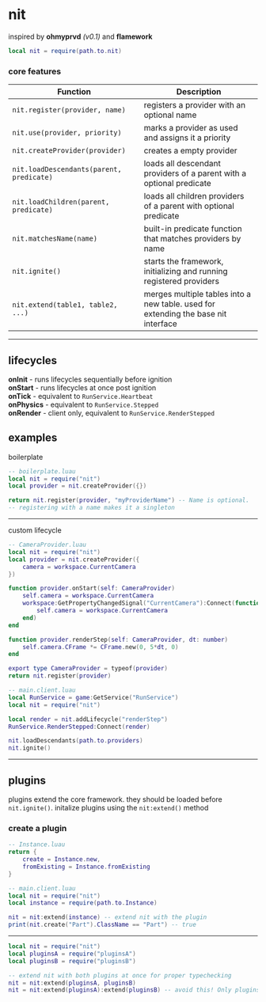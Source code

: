 # nit
inspired by **ohmyprvd** *(v0.1)* and **flamework**

```lua
local nit = require(path.to.nit)
```

### core features

| Function                                 | Description                                                                         |
| ---------------------------------------- | ------------------------------------------------------------------------------------|
| `nit.register(provider, name)`           | registers a provider with an optional name                                          |
| `nit.use(provider, priority)`            | marks a provider as used and assigns it a priority                                  |
| `nit.createProvider(provider)`           | creates a empty provider                                                            |
| `nit.loadDescendants(parent, predicate)` | loads all descendant providers of a parent with a optional predicate                |
| `nit.loadChildren(parent, predicate)`    | loads all children providers of a parent with optional predicate                    |
| `nit.matchesName(name)`                  | built-in predicate function that matches providers by name                          |
| `nit.ignite()`                           | starts the framework, initializing and running registered providers                 |
| `nit.extend(table1, table2, ...)`        | merges multiple tables into a new table. used for extending the base nit interface  |

---

## lifecycles
**onInit** - runs lifecycles sequentially before ignition  
**onStart** - runs lifecycles at once post ignition  
**onTick** - equivalent to `RunService.Heartbeat`  
**onPhysics** - equivalent to `RunService.Stepped`  
**onRender** - client only, equivalent to `RunService.RenderStepped`  

## examples

boilerplate
```lua
-- boilerplate.luau
local nit = require("nit")
local provider = nit.createProvider({})

return nit.register(provider, "myProviderName") -- Name is optional.
-- registering with a name makes it a singleton
```

---

custom lifecycle
```lua
-- CameraProvider.luau
local nit = require("nit")
local provider = nit.createProvider({
	camera = workspace.CurrentCamera
})

function provider.onStart(self: CameraProvider)
	self.camera = workspace.CurrentCamera
	workspace:GetPropertyChangedSignal("CurrentCamera"):Connect(function()
		self.camera = workspace.CurrentCamera
	end)
end

function provider.renderStep(self: CameraProvider, dt: number)
	self.camera.CFrame *= CFrame.new(0, 5*dt, 0)
end

export type CameraProvider = typeof(provider)
return nit.register(provider)
```
```lua
-- main.client.luau
local RunService = game:GetService("RunService")
local nit = require("nit")

local render = nit.addLifecycle("renderStep")
RunService.RenderStepped:Connect(render)

nit.loadDescendants(path.to.providers)
nit.ignite()
```

---

## plugins
plugins extend the core framework. they should be loaded before `nit.ignite()`. initalize plugins using the `nit:extend()` method

### create a plugin
```lua
-- Instance.luau
return {
	create = Instance.new,
	fromExisting = Instance.fromExisting
}
```
```lua
-- main.client.luau
local nit = require("nit")
local instance = require(path.to.Instance)

nit = nit:extend(instance) -- extend nit with the plugin
print(nit.create("Part").ClassName == "Part") -- true
```

---

```lua
local nit = require("nit")
local pluginsA = require("pluginsA")
local pluginsB = require("pluginsB")

-- extend nit with both plugins at once for proper typechecking
nit = nit:extend(pluginsA, pluginsB)
nit = nit:extend(pluginsA):extend(pluginsB) -- avoid this! Only pluginsB will be typechecked with nit.
```
